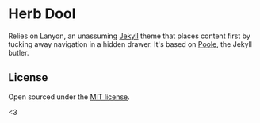 # Herb Dool

Relies on Lanyon, an unassuming [Jekyll](http://jekyllrb.com) theme that places content first by tucking away navigation in a hidden drawer. It's based on [Poole](http://getpoole.com), the Jekyll butler.

## License

Open sourced under the [MIT license](LICENSE.md).

<3
